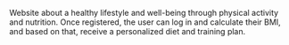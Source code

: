 Website about a healthy lifestyle and well-being through physical activity and nutrition. Once registered, the user can log in and calculate their BMI, and based on that, receive a personalized diet and training plan.
